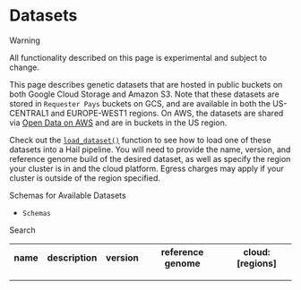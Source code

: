 # Datasets


Warning

All functionality described on this page is experimental and subject to
change.

This page describes genetic datasets that are hosted in public buckets on both
Google Cloud Storage and Amazon S3. Note that these datasets are stored in
``Requester Pays`` buckets on GCS,
and are available in both the US-CENTRAL1 and EUROPE-WEST1 regions. On AWS,
the datasets are shared via [Open Data on
AWS](https://aws.amazon.com/opendata/) and are in buckets in the US region.

Check out the
[`load_dataset()`](experimental/index.html#hail.experimental.load_dataset
"hail.experimental.load_dataset") function to see how to load one of these
datasets into a Hail pipeline. You will need to provide the name, version, and
reference genome build of the desired dataset, as well as specify the region
your cluster is in and the cloud platform. Egress charges may apply if your
cluster is outside of the region specified.

Schemas for Available Datasets

  * ``Schemas``

Search

name | description | version | reference genome | cloud: [regions]  
---|---|---|---|---

---

